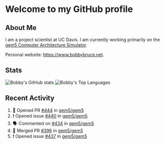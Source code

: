 # Welcome to my GitHub profile

## About Me

I am a project scientist at UC Davis. I am currently working primarily on the [gem5 Computer Architecture Simulator](https://github.com/gem5).

Personal website: <https://www.bobbybruce.net>.

## Stats

![Bobby's GitHub stats](https://github-readme-stats.vercel.app/api?username=bobbyrbruce&show_icons=true&theme=responsive&include_all_commits=true&count_private=true&show=reviews&disable_animations=true)
![Bobby's Top Languages ](https://github-readme-stats.vercel.app/api/top-langs/?username=bobbyrbruce&layout=compact&theme=responsive&count_private=true&langs_count=10&disable_animations=true)

## Recent Activity

<!--START_SECTION:activity-->
1. 💪 Opened PR [#444](https://github.com/gem5/gem5/pull/444) in [gem5/gem5](https://github.com/gem5/gem5)
2. ❗ Opened issue [#440](https://github.com/gem5/gem5/issues/440) in [gem5/gem5](https://github.com/gem5/gem5)
3. 🗣 Commented on [#434](https://github.com/gem5/gem5/issues/434#issuecomment-1758497578) in [gem5/gem5](https://github.com/gem5/gem5)
4. 🎉 Merged PR [#396](https://github.com/gem5/gem5/pull/396) in [gem5/gem5](https://github.com/gem5/gem5)
5. ❗ Opened issue [#437](https://github.com/gem5/gem5/issues/437) in [gem5/gem5](https://github.com/gem5/gem5)
<!--END_SECTION:activity-->
